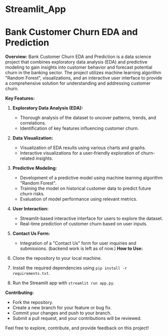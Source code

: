 # Streamlit_App

# Bank Customer Churn EDA and Prediction

**Overview:**
Bank Customer Churn EDA and Prediction is a data science project that combines exploratory data analysis (EDA) and predictive modeling to gain insights into customer behavior and forecast potential churn in the banking sector. The project utilizes machine learning algorithm "Random Forest", visualizations, and an interactive user interface to provide a comprehensive solution for understanding and addressing customer churn.

**Key Features:**

1. **Exploratory Data Analysis (EDA):**
   - Thorough analysis of the dataset to uncover patterns, trends, and correlations.
   - Identification of key features influencing customer churn.

2. **Data Visualization:**
   - Visualization of EDA results using various charts and graphs.
   - Interactive visualizations for a user-friendly exploration of churn-related insights.

3. **Predictive Modeling:**
   - Development of a predictive model using machine learning algorithm "Random Forest".
   - Training the model on historical customer data to predict future churn risks.
   - Evaluation of model performance using relevant metrics.

4. **User Interaction:**
   - Streamlit-based interactive interface for users to explore the dataset.
   - Real-time prediction of customer churn based on user inputs.

5. **Contact Us Form:**
   - Integration of a "Contact Us" form for user inquiries and submissions. (backend work is left as of now.)
**How to Use:**

1. Clone the repository to your local machine.
2. Install the required dependencies using `pip install -r requirements.txt`.
3. Run the Streamlit app with `streamlit run app.py`.
   

**Contributing:**

- Fork the repository.
- Create a new branch for your feature or bug fix.
- Commit your changes and push to your branch.
- Submit a pull request, and your contributions will be reviewed.


Feel free to explore, contribute, and provide feedback on this project!

